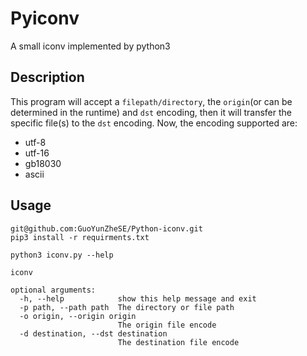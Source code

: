 # Pyiconv
A small iconv implemented by python3
## Description
This program will accept a `filepath/directory`, the `origin`(or can be determined in the runtime) and `dst` encoding, then it will transfer the specific file(s) to the `dst` encoding.
Now, the encoding supported are:
- utf-8
- utf-16
- gb18030
- ascii

## Usage
```shell
git@github.com:GuoYunZheSE/Python-iconv.git
pip3 install -r requirments.txt

python3 iconv.py --help

iconv

optional arguments:
  -h, --help            show this help message and exit
  -p path, --path path  The directory or file path
  -o origin, --origin origin
                        The origin file encode
  -d destination, --dst destination
                        The destination file encode

```
